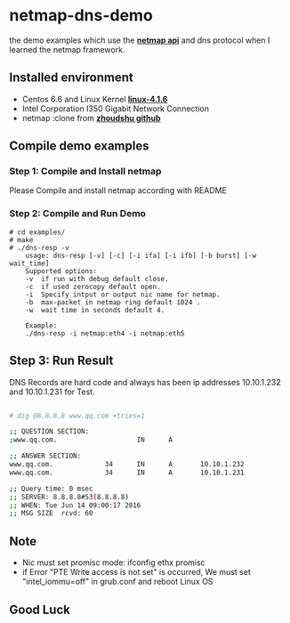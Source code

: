 # netmap-dns-demo

the demo examples which use the [__netmap api__](http://info.iet.unipi.it/~luigi/netmap/) and dns protocol when I learned the netmap framework.

## Installed environment 

* Centos 6.6 and Linux Kernel [__linux-4.1.6__](ftp://ftp.kernel.org/pub/linux/kernel/v4.x/linux-4.1.6.tar.xz)
* Intel Corporation I350 Gigabit Network Connection
* netmap :clone from [__zhoudshu github__](https://github.com/zhoudshu/netmap-dns-demo)

## Compile demo examples

### Step 1: Compile and Install netmap
Please Compile and install netmap according with README
### Step 2: Compile and Run Demo

```nginx
# cd examples/
# make 
# ./dns-resp -v
    usage: dns-resp [-v] [-c] [-i ifa] [-i ifb] [-b burst] [-w wait_time] 
    Supported options:
    -v  if run with debug default close.
    -c  if used zerocopy default open.
    -i  Specify intput or output nic name for netmap.
    -b  max-packet in netmap ring default 1024 .
    -w  wait time in seconds default 4.

    Example:
    ./dns-resp -i netmap:eth4 -i netmap:eth5 

```

## Step 3: Run Result 
DNS Records are hard code and always has been ip addresses 10.10.1.232 and 10.10.1.231 for Test.

```bash

# dig @8.8.8.8 www.qq.com +tries=1

;; QUESTION SECTION:
;www.qq.com.                    IN      A

;; ANSWER SECTION:
www.qq.com.             34      IN      A       10.10.1.232
www.qq.com.             34      IN      A       10.10.1.231

;; Query time: 0 msec
;; SERVER: 8.8.8.8#53(8.8.8.8)
;; WHEN: Tue Jun 14 09:00:17 2016
;; MSG SIZE  rcvd: 60
```

## Note
* Nic must set promisc mode:
  ifconfig ethx promisc
* if Error "PTE Write access is not set" is occurred, We must set "intel_iommu=off" in grub.conf and reboot Linux OS

## Good Luck
